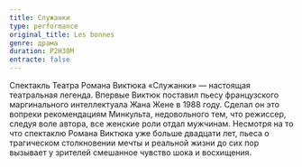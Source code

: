 ```yaml
---
title: Служанки
type: performance
original_title: Les bonnes
genre: драма
duration: P2H30M
entracte: false
---
```


Спектакль Театра Романа Виктюка «Служанки» — настоящая театральная легенда. Впервые Виктюк поставил пьесу французского маргинального интеллектуала Жана Жене в 1988 году. Сделал он это вопреки рекомендациям Минкульта, недовольного тем, что режиссер, следуя воле автора, все женские роли отдал мужчинам. Несмотря на то что спектаклю Романа Виктюка уже больше двадцати лет, пьеса о трагическом столкновении мечты и реальной жизни до сих пор вызывает у зрителей смешанное чувство шока и восхищения.